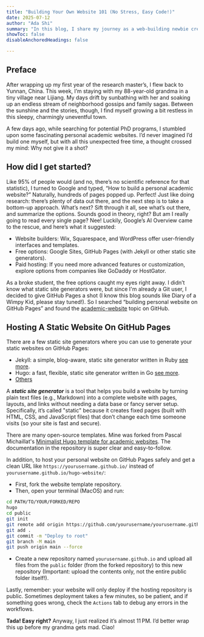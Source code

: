 ```yaml
---
title: "Building Your Own Website 101 (No Stress, Easy Code!)"
date: 2025-07-12
author: "Ada Shi"
summary: "In this blog, I share my journey as a web-building newbie creating my first personal website, plus some easy-to-follow resources to get you started too." 
showToc: false
disableAnchoredHeadings: false

---
```


## Preface

After wrapping up my first year of the research master’s, I flew back to Yunnan, China. This week, I’m staying with my 88-year-old grandma in a tiny village near Lijiang. My days drift by sunbathing with her and soaking up an endless stream of neighborhood gossips and family sagas. Between the sunshine and the stories, though, I find myself growing a bit restless in this sleepy, charmingly uneventful town.

A few days ago, while searching for potential PhD programs, I stumbled upon some fascinating personal academic websites. I’d never imagined I’d build one myself, but with all this unexpected free time, a thought crossed my mind: Why not give it a shot?

## How did I get started?

Like 95% of people would (and no, there’s no scientific reference for that statistic), I turned to Google and typed, “How to build a personal academic website?” Naturally, hundreds of pages popped up. Perfect! Just like doing research: there’s plenty of data out there, and the next step is to take a bottom-up approach. What’s next? Sift through it all, see what’s out there, and summarize the options. Sounds good in theory, right? But am I really going to read every single page? Nee! Luckily, Google’s AI Overview came to the rescue, and here’s what it suggested:
+ Website builders: Wix, Squarespace, and WordPress offer user-friendly interfaces and templates. 
+ Free options: Google Sites, GitHub Pages (with Jekyll or other static site generators). 
+ Paid hosting: If you need more advanced features or customization, explore options from companies like GoDaddy or HostGator.

As a broke student, the free options caught my eyes right away. I didn’t know what static site generators were, but since I'm already a Git user, I decided to give GitHub Pages a shot (I know this blog sounds like Diary of a Wimpy Kid, please stay tuned!). So I searched “building personal website on GitHub Pages” and found the [academic-website](https://github.com/topics/academic-website) topic on GitHub.

## Hosting A Static Website On GitHub Pages

There are a few static site generators where you can use to generate your static websites on GitHub Pages:
+ Jekyll: a simple, blog-aware, static site generator written in Ruby [see more](https://jekyllrb.com/).
+ Hugo: a fast, flexible, static site generator written in Go [see more](https://gohugo.io/).
+ [Others](https://github.com/collections/static-site-generators)

A ***static site generator*** is a tool that helps you build a website by turning plain text files (e.g., Markdown) into a complete website with pages, layouts, and links without needing a data base or fancy server setup. Specifically, it’s called "static" because it creates fixed pages (built with HTML, CSS, and JavaScript files) that don’t change each time someone visits (so your site is fast and secure). 

There are many open-source templates. Mine was forked from Pascal Michaillat's [Minimalist Hugo template for academic websites](https://github.com/pmichaillat/hugo-website). The documentation in the repository is super clear and easy-to-follow. 

In addition, to host your personal website on GitHub Pages safely and get a clean URL like `https://yourusername.github.io/` instead of `yourusername.github.io/hugo-website/`:
+ First, fork the website template repository.
+ Then, open your terminal (MacOS) and run:
```bash
cd PATH/TO/YOUR/FORKED/REPO
hugo
cd public
git init
git remote add origin https://github.com/yourusername/yourusername.github.io.git
git add .
git commit -m "Deploy to root"
git branch -M main
git push origin main --force
```
+ Create a new repository named `yourusername.github.io` and upload all files from the `public` folder (from the forked repository) to this new repository (Important: upload the contents only, not the entire public folder itself!).

Lastly, remember: your website will only deploy if the hosting repository is public. Sometimes deployment takes a few minutes, so be patient, and if something goes wrong, check the `Actions` tab to debug any errors in the workflows.

**Tada! Easy right?** Anyway, I just realized it’s almost 11 PM. I’d better wrap this up before my grandma gets mad. Ciao!

